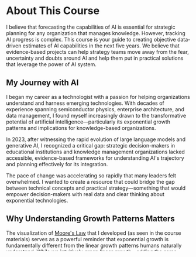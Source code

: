 # About This Course

I believe that forecasting the capabilities of AI is essential
for strategic planning for any organization that manages knowledge.
However, tracking AI progress is complex.  This course is your
guide to creating objective data-driven estimates of AI capabilities 
in the next five years.  We believe that evidence-based projects
can help strategy teams move away from the fear, uncertainty and doubts around
AI and help them put in practical solutions that leverage the power
of AI system.

## My Journey with AI

I began my career as a technologist with a passion for helping organizations understand and harness emerging technologies. With decades of experience spanning semiconductor physics, enterprise architecture, and data management, I found myself increasingly drawn to the transformative potential of artificial intelligence—particularly its exponential growth patterns and implications for knowledge-based organizations.

In 2023, after witnessing the rapid evolution of large language models and generative AI, I recognized a critical gap: strategic decision-makers in educational institutions and knowledge management organizations lacked accessible, evidence-based frameworks for understanding AI's trajectory and planning effectively for its integration.

The pace of change was accelerating so rapidly that many leaders felt overwhelmed. I wanted to create a resource that could bridge the gap between technical concepts and practical strategy—something that would empower decision-makers with real data and clear thinking about exponential technologies.

## Why Understanding Growth Patterns Matters

The visualization of [Moore's Law](./glossary.md#moores-law) that I developed (as seen in the course materials) serves as a powerful reminder that exponential growth is fundamentally different from the linear growth patterns humans naturally understand. While we intuitively grasp linear growth—adding the same amount each time period—exponential growth creates dramatic, often surprising changes as each period multiplies the previous value.

I've observed that this cognitive bias toward linear thinking creates significant strategic blind spots:

- Organizations plan for incremental improvements when transformative change is imminent
- Resources are allocated based on historical patterns rather than exponential trajectories
- Opportunities for early adoption and competitive advantage are missed
- Strategic risks from disruption are underestimated

My focus on visualizing and understanding these exponential patterns directly addresses these challenges. By helping staff members distinguish between linear and exponential growth, I aim to fundamentally change how organizations anticipate and plan for AI integration.

## AI's Critical Role in Knowledge Work

For organizations that manage knowledge—schools, colleges, universities, and content-focused businesses—AI represents both an unprecedented opportunity and an existential challenge. The democratization of content creation through generative AI means that almost anyone can now produce high-quality text and images.

This transformation will profoundly impact educational institutions and businesses that operate in the knowledge economy. From curriculum development to research methodologies, from content creation to knowledge management, AI capabilities are reshaping the landscape of how we create, share, and utilize information.

I designed this course to help organizations navigate this transformation with confidence rather than fear. By tracking AI capabilities through objective benchmarks and understanding both the potential and limitations of current models, leaders can make informed decisions about where and how to implement AI solutions.

## A Learning Experience I Designed for Strategic Impact

When creating this course, I prioritized making it accessible to a general audience with little prior knowledge of AI technologies. Each new term is carefully defined before use, ensuring that participants can build a solid foundation of understanding regardless of their technical background.

The three-day intensive format provides a comprehensive journey through AI's exponential growth patterns, starting with foundational concepts and historical perspective before exploring practical applications and strategic considerations. The course covers essential topics such as:

- AI capability trajectories and acceleration patterns
- Key benchmarks for measuring AI progress
- The evolution of content generation capabilities
- Approaches for integrating organizational knowledge with AI
- Transformation strategies for educational institutions
- Methods for establishing AI centers of excellence
- Ethical considerations and responsible implementation

I've combined theoretical understanding with practical workshops, case studies, and strategic planning activities to ensure participants leave with actionable insights for their organizations.

## Creating an Engaging and Useful Resource

I firmly believe that learning about emerging technologies should be both intellectually stimulating and practically useful. To make the course engaging, I've incorporated:

1. **Interactive visualizations**: Dynamic simulations like the AI innovation timeline that allows participants to adjust between linear and logarithmic scales to see how perspective changes our understanding of technological progress.

2. **Hands-on workshops**: Practical sessions where participants generate content using current AI tools, evaluate real-world applications, and draft preliminary strategies for their organizations.

3. **Thought-provoking case studies**: Ethical explorations such as "Is it ethical to deny students access to superior AI tools?" that challenge participants to consider the full implications of AI integration.

4. **Diverse perspectives**: Careful examination of different viewpoints on AI development, including skepticism about current approaches and alternative models for achieving higher-level capabilities.

## A Course That Evolves with the Technology

Just as AI continues to develop at a remarkable pace, I'm committed to keeping this course current with the latest research, benchmarks, and strategic thinking. The collection of expert predictions on AGI timelines is regularly updated, the benchmarking data reflects the most recent model performances, and the strategic frameworks evolve to incorporate emerging best practices.

I see this course not as a static resource but as a living framework that helps organizations continually reassess and refine their AI strategies in response to new developments and opportunities.

## My Vision for AI in Education and Knowledge Work

At its heart, this course reflects my optimistic but pragmatic vision for integrating AI into educational and knowledge-focused organizations. I believe that:

- AI should enhance human capabilities rather than replace them
- Organizations need structures for responsible AI governance and deployment
- The most successful implementations will balance innovation with ethical considerations
- Strategic advantage will come to those who understand both AI's potential and its limitations

My goal isn't to create AI evangelists. It's to foster informed, thoughtful leaders who can navigate the real opportunities and challenges of this technology revolution. When strategic decisions are grounded in evidence-based reasoning rather than hype or fear, organizations can truly harness AI's transformative potential while mitigating its risks.

## Join Me on This Journey

Whether you're an educational administrator planning for the future of your institution, a knowledge management professional seeking to understand AI's impact on your field, or a strategic leader responsible for organizational innovation, this course offers a structured pathway to understanding and harnessing AI's exponential potential.

I invite you to approach this material with curiosity, critical thinking, and a willingness to challenge assumptions about how technology will shape the future of knowledge work and education.